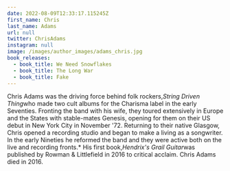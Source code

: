 ```yaml
---
date: 2022-08-09T12:33:17.115245Z
first_name: Chris
last_name: Adams
url: null
twitter: ChrisAdams
instagram: null
image: /images/author_images/adams_chris.jpg
book_releases:
  - book_title: We Need Snowflakes
  - book_title: The Long War
  - book_title: Fake
---
```

Chris Adams was the driving force behind folk rockers,*String Driven Thing*who made two cult albums for the Charisma label in the early Seventies. Fronting the band with his wife, they toured extensively in Europe and the States with stable-mates Genesis, opening for them on their US debut in New York City in November '72. Returning to their native Glasgow, Chris opened a recording studio and began to make a living as a songwriter. In the early Nineties he reformed the band and they were active both on the live and recording fronts.* His first book,*Hendrix's Grail Guitar*was published by Rowman & Littlefield in 2016 to critical acclaim. Chris Adams died in 2016.